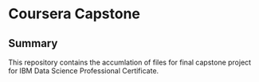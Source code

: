 # Coursera Capstone

## Summary
This repository contains the accumlation of files for final capstone project for IBM Data Science Professional Certificate.
